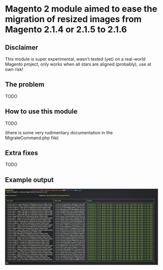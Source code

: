 # Magento 2 module aimed to ease the migration of resized images from Magento 2.1.4 or 2.1.5 to 2.1.6

## Disclaimer

This module is super experimental, wasn't tested (yet) on a real-world Magento project, only works when all stars are aligned (probably), use at own risk!

## The problem

TODO

## How to use this module

TODO

(there is some very rudimentary documentation in the MigrateCommand.php file)

## Extra fixes

TODO

## Example output

![Example output](./example-output.png)
